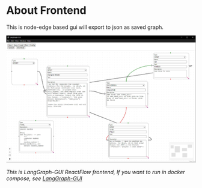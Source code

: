 

# About Frontend

This is node-edge based gui will export to json as saved graph.

![](/cover.webp)

*This is LangGraph-GUI ReactFlow frontend, If you want to run in docker compose, see [LangGraph-GUI](https://github.com/LangGraph-GUI/LangGraph-GUI)*

